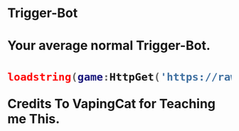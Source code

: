 # Trigger-Bot

<h1>Your average normal Trigger-Bot.<h1>

```lua
loadstring(game:HttpGet('https://raw.githubusercontent.com/Klorycs/Trig-Bot/main/Trigger-Bot.lua')()
```

Credits To VapingCat for Teaching me This.
